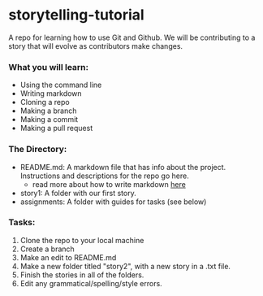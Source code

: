 # storytelling-tutorial
A repo for learning how to use Git and Github. We will be contributing to a story that will evolve as contributors make changes.

### <b>What you will learn:</b>
- Using the command line 
- Writing markdown
- Cloning a repo
- Making a branch
- Making a commit
- Making a pull request

### <b>The Directory:</b>
- README.md: A markdown file that has info about the project. Instructions and descriptions for the repo go here.
  - read more about how to write markdown [here](https://github.com/adam-p/markdown-here/wiki/Markdown-Cheatsheet)
- story1: A folder with our first story.
- assignments: A folder with guides for tasks (see below)


### <b>Tasks:</b>
1. Clone the repo to your local machine
2. Create a branch
3. Make an edit to README.md
4. Make a new folder titled "story2", with a new story in a .txt file.
5. Finish the stories in all of the folders.
6. Edit any grammatical/spelling/style errors.
